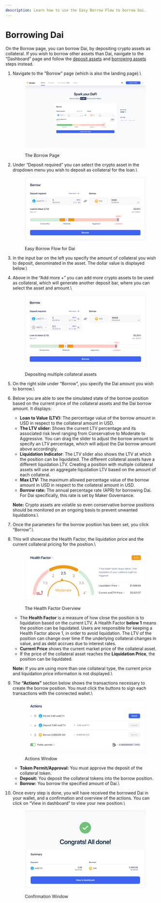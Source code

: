 ```yaml
---
description: Learn how to use the Easy Borrow Flow to borrow Dai.
---
```


# Borrowing Dai

On the Borrow page, you can borrow Dai, by depositing crypto assets as collateral. If you wish to borrow other assets than Dai, navigate to the “Dashboard” page and follow the [deposit assets](deposit-assets.md) and [borrowing assets](borrow-assets.md) steps instead.

1.  Navigate to the "Borrow" page (which is also the landing page).\


    <figure><img src="../../.gitbook/assets/landing (1).png" alt=""><figcaption><p>The Borrow Page</p></figcaption></figure>


2.  Under “Deposit required” you can select the crypto asset in the dropdown menu you wish to deposit as collateral for the loan.\


    <figure><img src="../../.gitbook/assets/borrow-1-col (1).png" alt=""><figcaption><p>Easy Borrow Flow for Dai</p></figcaption></figure>


3. In the input bar on the left you specify the amount of collateral you wish to deposit, denominated in the asset. The dollar value is displayed below.\

4.  Above in the “Add more +” you can add more crypto assets to be used as collateral, which will generate another deposit bar, where you can select the asset and amount.\


    <figure><img src="../../.gitbook/assets/easy-borrow-2-col-3.png" alt=""><figcaption><p>Depositing multiple collateral assets</p></figcaption></figure>


5. On the right side under “Borrow”, you specify the Dai amount you wish to borrow.\

6.  Below you are able to see the simulated state of the borrow position based on the current price of the collateral assets and the Dai borrow amount. It displays:

    * **Loan to Value (LTV):** The percentage value of the borrow amount in USD in respect to the collateral amount in USD.
    * **The LTV slider:** Shows the current LTV percentage and its associated risk level ranging from Conservative to Moderate to Aggressive. You can drag the slider to adjust the borrow amount to specify an LTV percentage, which will adjust the Dai borrow amount above accordingly.
    * **Liquidation Indicator**: The LTV slider also shows the LTV at which the position can be liquidated. The different collateral assets have a different liquidation LTV. Creating a position with multiple collateral assets will use an aggregate liquidation LTV based on the amount of each collateral.
    * **Max LTV:** The maximum allowed percentage value of the borrow amount in USD in respect to the collateral amount in USD.
    * **Borrow rate:** The annual percentage rate (APR) for borrowing Dai. For Dai specifically, this rate is set by Maker Governance.

    **Note:** Crypto assets are volatile so even conservative borrow positions should be monitored on an ongoing basis to prevent unwanted liquidations.\

7. Once the parameters for the borrow position has been set, you click “Borrow”.\

8.  This will showcase the Health Factor, the liquidation price and the current collateral pricing for the position.\


    <figure><img src="../../.gitbook/assets/health-factor.png" alt=""><figcaption><p>The Health Factor Overview</p></figcaption></figure>

    * The **Health Factor** is a measure of how close the position is to liquidation based on the current LTV. A Health Factor **below 1** means the position can be liquidated. Users are responsible for keeping a Health Factor above 1, in order to avoid liquidation. The LTV of the position can change over time if the underlying collateral changes in value, and as debt accrues due to interest rates.
    * **Current Price** shows the current market price of the collateral asset.
    * If the price of the collateral asset reaches the **Liquidation Price**, the position can be liquidated.

    **Note:** If you are using more than one collateral type, the current price and liquidation price information is not displayed.\

9.  The **“Actions”** section below shows the transactions necessary to create the borrow position. You must click the buttons to sign each transactions with the connected wallet.\


    <figure><img src="../../.gitbook/assets/actions-borrow-1-col.png" alt=""><figcaption><p>Actions Window</p></figcaption></figure>

    * **Token Permit/Approval:** You must approve the deposit of the collateral token.
    * **Deposit:** You deposit the collateral tokens into the borrow position.
    * **Borrow:** You borrow the specified amount of Dai.\

10. Once every step is done, you will have received the borrowed Dai in your wallet, and a confirmation and overview of the actions. You can click on “View in dashboard” to view your new position.\


    <figure><img src="../../.gitbook/assets/finished-borrow.png" alt=""><figcaption><p>Confirmation Window</p></figcaption></figure>

